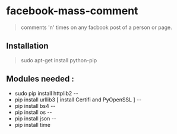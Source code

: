 # facebook-mass-comment

> comments 'n' times on any facbook post of a person or page.

## Installation

> sudo apt-get install python-pip

## Modules needed :

- sudo pip install httplib2
--
- pip install urllib3 [ install Certifi and PyOpenSSL ]
--
- pip install bs4
--
- pip install os
--
- pip install json
--
- pip install time


